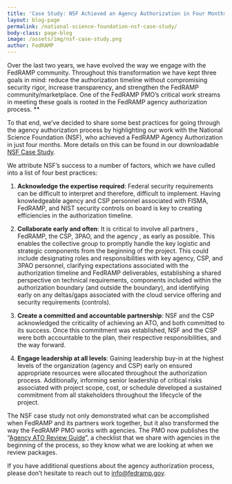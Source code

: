 ```yaml
---
title: 'Case Study: NSF Achieved an Agency Authorization in Four Months'
layout: blog-page
permalink: /national-science-foundation-nsf-case-study/
body-class: page-blog
image: /assets/img/nsf-case-study.png
author: FedRAMP
---
```

Over the last two years, we have evolved the way we engage with the FedRAMP community. Throughout this transformation we have kept three goals in mind: reduce the authorization timeline without compromising security rigor, increase transparency, and strengthen the FedRAMP community/marketplace. One of the FedRAMP PMO’s critical work streams in meeting these goals is rooted in the FedRAMP agency authorization process. **

To that end, we’ve decided to share some best practices for going through the agency authorization process by highlighting our work with the National Science Foundation (NSF), who achieved a FedRAMP Agency Authorization in just four months. More details on this can be found in our downloadable [NSF Case Study](https://trello-attachments.s3.amazonaws.com/5925a2524132ee43e4cf64cc/594c2501d8e10a32fb15a672/fe9746945cb9618af97045f1c5471ef3/FedRAMP_NSF_Case_Study_06202017_V5.pdf).

We attribute NSF’s success to a number of factors, which we have culled into a list of four best practices:


  1. **Acknowledge the expertise required**: Federal security requirements can be difficult to interpret and therefore, difficult to implement. Having knowledgeable agency and CSP personnel associated with FISMA, FedRAMP, and NIST security controls on board is key to creating efficiencies in the authorization timeline.

  2. **Collaborate early and often**: It is critical to involve all partners , FedRAMP, the CSP, 3PAO, and the agency , as early as possible. This enables the collective group to promptly handle the key logistic and strategic components from the beginning of the project. This could include designating roles and responsibilities with key agency, CSP, and 3PAO personnel, clarifying expectations associated with the authorization timeline and FedRAMP deliverables, establishing a shared perspective on technical requirements, components included within the authorization boundary (and outside the boundary), and identifying early on any deltas/gaps associated with the cloud service offering and security requirements (controls).  

  3. **Create a committed and accountable partnership**: NSF and the CSP acknowledged the criticality of achieving an ATO, and both committed to its success. Once this commitment was established, NSF and the CSP were both accountable to the plan, their respective responsibilities, and the way forward.

  4. **Engage leadership at all levels**: Gaining leadership buy-in at the highest levels of the organization (agency and CSP) early on ensured appropriate resources were allocated throughout the authorization process. Additionally, informing senior leadership of critical risks associated with project scope, cost, or schedule developed a sustained commitment from all stakeholders throughout the lifecycle of the project.  


The NSF case study not only demonstrated what can be accomplished when FedRAMP and its partners work together, but it also transformed the way the FedRAMP PMO works with agencies. The PMO now publishes the “[Agency ATO Review Guide](https://s3.amazonaws.com/sitesusa/wp-content/uploads/sites/482/2016/06/Agency-ATO-Report-Template-Version-2.10-b.pdf)”, a checklist that we share with agencies in the beginning of the process, so they know what we are looking at when we review packages.

If you have additional questions about the agency authorization process, please don’t hesitate to reach out to [info@fedramp.gov](mailto:info@fedramp.gov).
